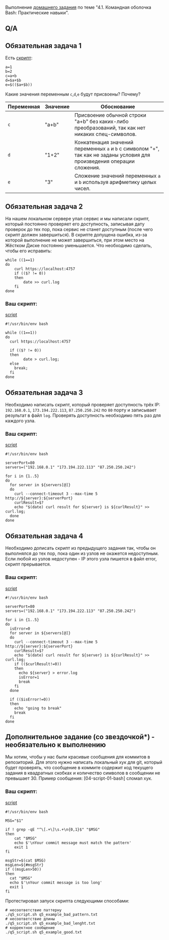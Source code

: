 Выполнение [домашнего задания](https://github.com/netology-code/sysadm-homeworks/blob/devsys10/04-script-01-bash/README.md) 
по теме "4.1. Командная оболочка Bash: Практические навыки".

## Q/A

## Обязательная задача 1

Есть [скрипт](q1_script.sh):
```shell
a=1
b=2
c=a+b
d=$a+$b
e=$(($a+$b))
```

Какие значения переменным `c`,`d`,`e` будут присвоены? Почему?

| Переменная | Значение | Обоснование                                                                                                              |
|------------|----------|--------------------------------------------------------------------------------------------------------------------------|
| `c`        | "a+b"    | Присвоение обычной строки "a+b" без каких-либо преобразований, так как нет никаких спец-символов.                        |
| `d`        | "1+2"    | Конкатенация значений переменных `a` и `b` с символом "+", так как не заданы условия для произведения операции сложения. |
| `e`        | "3"      | Сложение значений переменных `a` и `b` используя арифметику целых чисел.                                                 |


## Обязательная задача 2
На нашем локальном сервере упал сервис и мы написали скрипт, который постоянно проверяет его доступность, записывая дату проверок до тех пор, пока сервис не станет доступным (после чего скрипт должен завершиться). В скрипте допущена ошибка, из-за которой выполнение не может завершиться, при этом место на Жёстком Диске постоянно уменьшается. Что необходимо сделать, чтобы его исправить:
```shell
while ((1==1)
do
	curl https://localhost:4757
	if (($? != 0))
	then
		date >> curl.log
	fi
done
```

### Ваш скрипт:

[script](q2_script.sh)

```shell
#!/usr/bin/env bash

while ((1==1))
do
  curl https://localhost:4757

  if (($? != 0))
  then
		date > curl.log;
  else
    break;
  fi
done
```

## Обязательная задача 3
Необходимо написать скрипт, который проверяет доступность трёх IP: `192.168.0.1`, `173.194.222.113`, `87.250.250.242` по `80` порту и записывает результат в файл `log`. Проверять доступность необходимо пять раз для каждого узла.

### Ваш скрипт:

[script](q3_script.sh)
```shell
#!/usr/bin/env bash

serverPort=80
servers=("192.168.0.1" "173.194.222.113" "87.250.250.242")

for i in {1..5}
do
  for server in ${servers[@]}
  do
    curl --connect-timeout 3 --max-time 5 http://${server}:${serverPort}
    curlResult=$?
    echo "$(date) curl result for ${server} is ${curlResult}" >> curl.log;
  done
done
```

## Обязательная задача 4
Необходимо дописать скрипт из предыдущего задания так, чтобы он выполнялся до тех пор, пока один из узлов не окажется недоступным. Если любой из узлов недоступен - IP этого узла пишется в файл error, скрипт прерывается.

### Ваш скрипт:

[script](q4_script.sh)

```shell
#!/usr/bin/env bash

serverPort=80
servers=("192.168.0.1" "173.194.222.113" "87.250.250.242")

for i in {1..5}
do
  isError=0
  for server in ${servers[@]}
  do
    curl --connect-timeout 3 --max-time 5 http://${server}:${serverPort}
    curlResult=$?
    echo "$(date) curl result for ${server} is ${curlResult}" >> curl.log;
    if (($curlResult!=0))
    then
      echo ${server} > error.log
      isError=1
      break
    fi
  done

  if (($isError!=0))
  then
    echo "going to break"
    break
  fi
done
```

## Дополнительное задание (со звездочкой*) - необязательно к выполнению

Мы хотим, чтобы у нас были красивые сообщения для коммитов в репозиторий. Для этого нужно написать локальный хук для git, который будет проверять, 
что сообщение в коммите содержит код текущего задания в квадратных скобках и количество символов в сообщении не превышает 30. 
Пример сообщения: \[04-script-01-bash\] сломал хук.

### Ваш скрипт:

[script](q5_script.sh)

```shell
#!/usr/bin/env bash

MSG="$1"

if ! grep -qE "^\[.+\]\s.+\n{0,1}$" "$MSG"
then
    cat "$MSG"
    echo $'\nYour commit message must match the pattern'
    exit 1
fi

msgStr=$(cat $MSG)
msgLen=${#msgStr}
if ((msgLen>50))
then
  cat "$MSG"
  echo $'\nYour commit message is too long'
  exit 1
fi
```

Протестировал запуск скрипта следующими способами:

```shell
# несоответствие паттерну
./q5_script.sh q5_example_bad_pattern.txt
# несоответствие длины
./q5_script.sh q5_example_bad_lenght.txt
# корректное сообщение
./q5_script.sh q5_example_good.txt
```